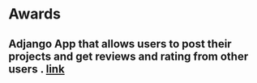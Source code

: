 # Awards
## Adjango App that allows users to post their projects and get reviews and rating from other users . [link](https://awardsmag.herokuapp.com/)

